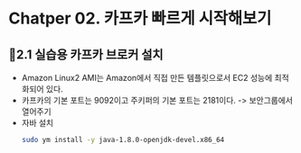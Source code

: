 # Chatper 02. 카프카 빠르게 시작해보기

## 2.1 실습용 카프카 브로커 설치
- Amazon Linux2 AMI는 Amazon에서 직접 만든 템플릿으로서 EC2 성능에 최적화되어 있다.
- 카프카의 기본 포트는 9092이고 주키퍼의 기본 포트는 2181이다. -> 보안그룹에서 열어주기
- 자바 설치
  ```bash
  sudo ym install -y java-1.8.0-openjdk-devel.x86_64
  ```
